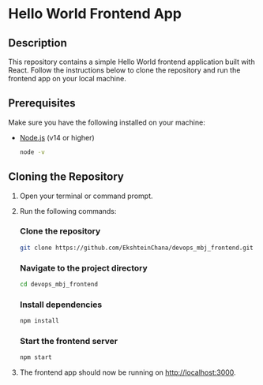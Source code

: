 # Hello World Frontend App

## Description

This repository contains a simple Hello World frontend application built with React. Follow the instructions below to clone the repository and run the frontend app on your local machine.

## Prerequisites

Make sure you have the following installed on your machine:

- [Node.js](https://nodejs.org/) (v14 or higher)

    ```bash
    node -v
    ```

## Cloning the Repository

1. Open your terminal or command prompt.
2. Run the following commands:
   
    ### Clone the repository
    ```bash
    git clone https://github.com/EkshteinChana/devops_mbj_frontend.git
    ```

    ### Navigate to the project directory
    ```bash
    cd devops_mbj_frontend
    ```

    ### Install dependencies
    ```bash
    npm install
    ```

    ### Start the frontend server
    ```bash
    npm start
    ```

3. The frontend app should now be running on [http://localhost:3000](http://localhost:3000).


